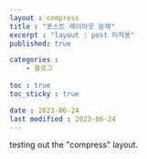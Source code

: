 ```yaml
---
layout : compress
title : "포스트 레이아웃 문제"
excerpt : "layout : post 미적용"
published: true

categories : 
    - 블로그
  
toc : true
toc_sticky : true

date : 2023-06-24
last modified : 2023-06-24
---
```

testing out the "compress" layout.
